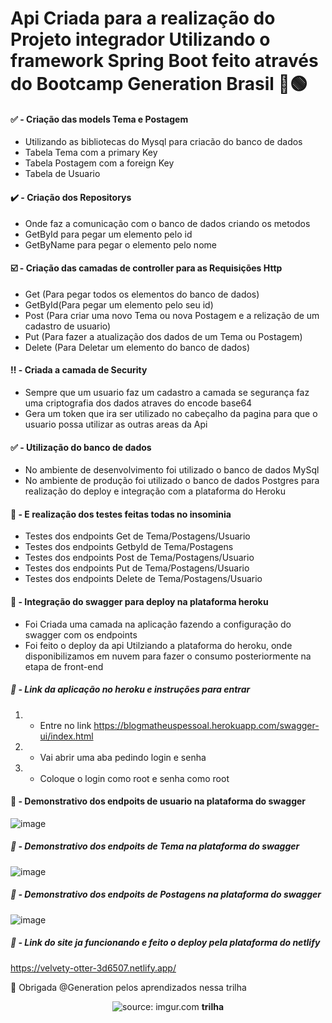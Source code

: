 # Api Criada para a realização do Projeto integrador Utilizando o framework Spring Boot feito através do Bootcamp Generation Brasil 📖🟢


 #### ✅ - Criação das models Tema e Postagem
 * Utilizando as bibliotecas do Mysql para criacão do banco de dados
 * Tabela Tema com a primary Key
 * Tabela Postagem com a foreign Key
 * Tabela de Usuario
 
 #### ✔️ - Criação dos Repositorys
 * Onde faz a comunicação com o banco de dados criando os metodos
 * GetById para pegar um elemento pelo id
 * GetByName para pegar o elemento pelo nome
  
 #### ☑️ - Criação das camadas de controller para as Requisições Http
 * Get (Para pegar todos os elementos do banco de dados)
 * GetById(Para pegar um elemento pelo seu id)
 * Post (Para criar uma novo Tema ou nova Postagem e a relização de um cadastro de usuario)
 * Put (Para fazer a atualização dos dados de um Tema ou Postagem)
 * Delete (Para Deletar um elemento do banco de dados)
   
 #### ‼️ - Criada a camada de Security
 * Sempre que um usuario faz um cadastro a camada se segurança faz uma criptografia dos dados atraves do encode base64
 * Gera um token que ira ser utilizado no cabeçalho da pagina para que o usuario possa utilizar as outras areas da Api
 
 #### ✅ - Utilização do banco de dados
 * No ambiente de desenvolvimento foi utilizado o banco de dados MySql
 * No ambiente de produção foi utilizado o banco de dados Postgres para realização do deploy e integração com a plataforma do Heroku
  
 #### 🔨 - E realização dos testes feitas todas no insominia
 * Testes dos endpoints Get de Tema/Postagens/Usuario
 * Testes dos endpoints GetbyId de Tema/Postagens 
 * Testes dos endpoints Post de Tema/Postagens/Usuario 
 * Testes dos endpoints Put de Tema/Postagens/Usuario 
 * Testes dos endpoints Delete de Tema/Postagens/Usuario
 
 #### 🔨 - Integração do swagger para deploy na plataforma heroku
 * Foi Criada uma camada na aplicação fazendo a configuração do swagger com os endpoints
 * Foi feito o deploy da api Utilziando a plataforma do heroku, onde disponibilizamos em nuvem para fazer o consumo posteriormente na etapa de front-end
 
  ##### 🔨 - Link da aplicação no heroku e instruções para entrar
  1. - Entre no link https://blogmatheuspessoal.herokuapp.com/swagger-ui/index.html
  2. - Vai abrir uma aba pedindo login e senha
  3. - Coloque o login como root e senha como root
  
  
  #### 🔨 - Demonstrativo dos endpoits de usuario na plataforma do swagger
  ![image](https://user-images.githubusercontent.com/100168699/201541923-5e437409-5f48-4214-894e-3ee59118adca.png)


  ##### 🔨 - Demonstrativo dos endpoits de Tema na plataforma do swagger
  ![image](https://user-images.githubusercontent.com/100168699/201541992-c767542d-7647-407a-95e2-5e100825b966.png)
  
  ##### 🔨 - Demonstrativo dos endpoits de Postagens na plataforma do swagger
  
  ![image](https://user-images.githubusercontent.com/100168699/201542025-55d36bd5-bf53-4620-b1a0-3a77c3a7ae34.png)

  ##### 🔨 - Link do site ja funcionando e feito o deploy pela plataforma do netlify
 https://velvety-otter-3d6507.netlify.app/
 
 
 
 
🎁 Obrigada @Generation pelos aprendizados nessa trilha 

<div align="center">
    <img src="https://i.imgur.com/w8tTOuT.png" title="source: imgur.com" /> 
    <strong>trilha</strong>

